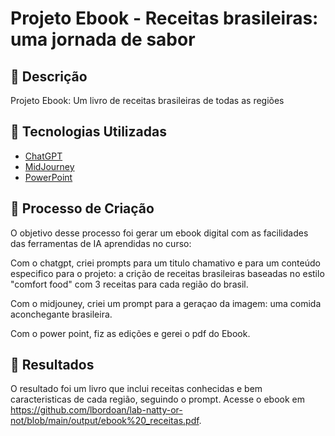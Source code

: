 # Projeto Ebook - Receitas brasileiras: uma jornada de sabor

## 📒 Descrição
Projeto Ebook: Um livro de receitas brasileiras de todas as regiões

## 🤖 Tecnologias Utilizadas
- [ChatGPT](https://chat.openai.com/) 
- [MidJourney](https://www.midjourney.com/app/)
- [PowerPoint](https://www.microsoft.com/en/microsoft-365/powerpoint)


## 🧐 Processo de Criação
 O objetivo desse processo foi gerar um ebook digital com as facilidades das ferramentas de IA aprendidas no curso:
 
 Com o chatgpt, criei prompts para um titulo chamativo e para um conteúdo especifico para o projeto: a crição de receitas brasileiras baseadas no estilo "comfort food" com 3 receitas para cada região do brasil.

Com o midjouney, criei um prompt para a geraçao da imagem: uma comida aconchegante brasileira.

Com o power point, fiz as edições e gerei o pdf do Ebook.

## 🚀 Resultados

O resultado foi um livro que inclui  receitas conhecidas e bem caracteristicas de cada região, seguindo o prompt. Acesse o ebook em https://github.com/lbordoan/lab-natty-or-not/blob/main/output/ebook%20_receitas.pdf.


